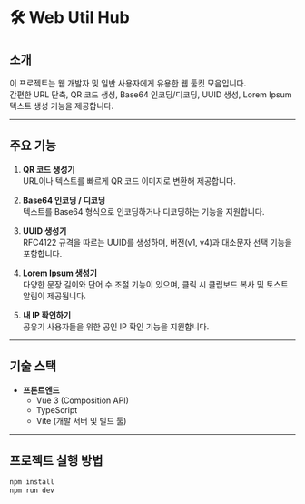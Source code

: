 # 🛠️ Web Util Hub

## 소개
이 프로젝트는 웹 개발자 및 일반 사용자에게 유용한 웹 툴킷 모음입니다.  
간편한 URL 단축, QR 코드 생성, Base64 인코딩/디코딩, UUID 생성, Lorem Ipsum 텍스트 생성 기능을 제공합니다.

---

## 주요 기능


1. **QR 코드 생성기**  
   URL이나 텍스트를 빠르게 QR 코드 이미지로 변환해 제공합니다.

2. **Base64 인코딩 / 디코딩**  
   텍스트를 Base64 형식으로 인코딩하거나 디코딩하는 기능을 지원합니다.

3. **UUID 생성기**  
   RFC4122 규격을 따르는 UUID를 생성하며, 버전(v1, v4)과 대소문자 선택 기능을 포함합니다.

4. **Lorem Ipsum 생성기**  
   다양한 문장 길이와 단어 수 조절 기능이 있으며, 클릭 시 클립보드 복사 및 토스트 알림이 제공됩니다.

4. **내 IP 확인하기**  
   공유기 사용자들을 위한 공인 IP 확인 기능을 지원합니다.

---

## 기술 스택

- **프론트엔드**  
  - Vue 3 (Composition API)  
  - TypeScript  
  - Vite (개발 서버 및 빌드 툴)  


---

## 프로젝트 실행 방법

```bash
npm install
npm run dev
```